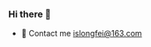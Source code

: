 ### Hi there 👋
- 💬 Contact me   islongfei@163.com 
<!--
**islongfei/islongfei** is a ✨ _special_ ✨ repository because its `README.md` (this file) appears on your GitHub profile.

Here are some ideas to get you started:

- 🔭 I’m currently working on ...
- 🌱 I’m currently learning ...
- 👯 I’m looking to collaborate on ...
- 🤔 I’m looking for help with ...
- 💬 Contact me islongfei@163.com 
- 📫 How to reach me: ...
- 😄 Pronouns: ...
- ⚡ Fun fact: ...
-->
